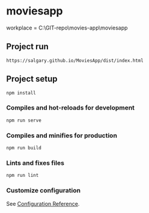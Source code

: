 # moviesapp

workplace = C:\GIT-repo\movies-app\moviesapp
## Project run
```
https://salgary.github.io/MoviesApp/dist/index.html
```

## Project setup
```
npm install
```

### Compiles and hot-reloads for development
```
npm run serve
```

### Compiles and minifies for production
```
npm run build
```

### Lints and fixes files
```
npm run lint
```

### Customize configuration
See [Configuration Reference](https://cli.vuejs.org/config/).
